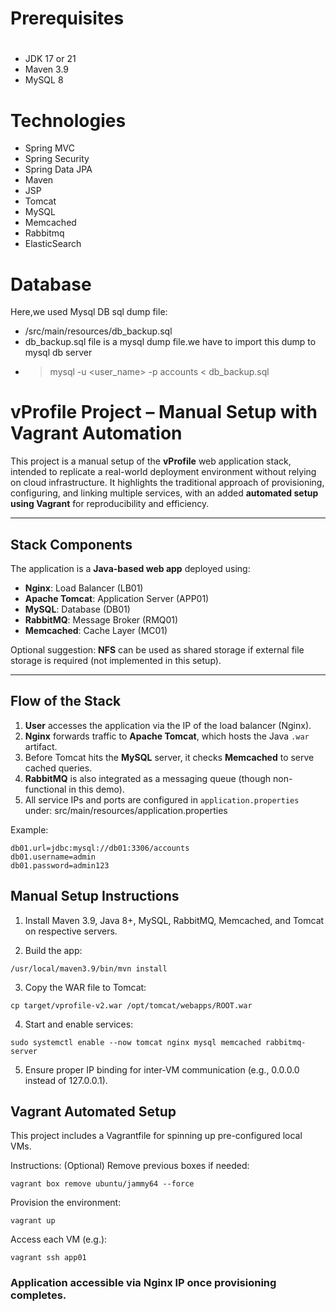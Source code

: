 # Prerequisites
#
- JDK 17 or 21
- Maven 3.9
- MySQL 8

# Technologies 
- Spring MVC
- Spring Security
- Spring Data JPA
- Maven
- JSP
- Tomcat
- MySQL
- Memcached
- Rabbitmq
- ElasticSearch
# Database
Here,we used Mysql DB 
sql dump file:
- /src/main/resources/db_backup.sql
- db_backup.sql file is a mysql dump file.we have to import this dump to mysql db server
- > mysql -u <user_name> -p accounts < db_backup.sql

# vProfile Project – Manual Setup with Vagrant Automation

This project is a manual setup of the **vProfile** web application stack, intended to replicate a real-world deployment environment without relying on cloud infrastructure. It highlights the traditional approach of provisioning, configuring, and linking multiple services, with an added **automated setup using Vagrant** for reproducibility and efficiency.

---

## Stack Components

The application is a **Java-based web app** deployed using:

- **Nginx**: Load Balancer (LB01)
- **Apache Tomcat**: Application Server (APP01)
- **MySQL**: Database (DB01)
- **RabbitMQ**: Message Broker (RMQ01)
- **Memcached**: Cache Layer (MC01)

Optional suggestion: **NFS** can be used as shared storage if external file storage is required (not implemented in this setup).

---

## Flow of the Stack

1. **User** accesses the application via the IP of the load balancer (Nginx).
2. **Nginx** forwards traffic to **Apache Tomcat**, which hosts the Java `.war` artifact.
3. Before Tomcat hits the **MySQL** server, it checks **Memcached** to serve cached queries.
4. **RabbitMQ** is also integrated as a messaging queue (though non-functional in this demo).
5. All service IPs and ports are configured in `application.properties` under: src/main/resources/application.properties
   
Example:
```properties
db01.url=jdbc:mysql://db01:3306/accounts
db01.username=admin
db01.password=admin123
```
## Manual Setup Instructions
1. Install Maven 3.9, Java 8+, MySQL, RabbitMQ, Memcached, and Tomcat on respective servers.

2. Build the app:
```
/usr/local/maven3.9/bin/mvn install
```
3. Copy the WAR file to Tomcat:

```
cp target/vprofile-v2.war /opt/tomcat/webapps/ROOT.war
```
4. Start and enable services:
```
sudo systemctl enable --now tomcat nginx mysql memcached rabbitmq-server
```

5. Ensure proper IP binding for inter-VM communication (e.g., 0.0.0.0 instead of 127.0.0.1).

## Vagrant Automated Setup
This project includes a Vagrantfile for spinning up pre-configured local VMs.

Instructions:
(Optional) Remove previous boxes if needed:

```
vagrant box remove ubuntu/jammy64 --force
```

Provision the environment:
```
vagrant up
```
Access each VM (e.g.):
```
vagrant ssh app01
```

### Application accessible via Nginx IP once provisioning completes.


